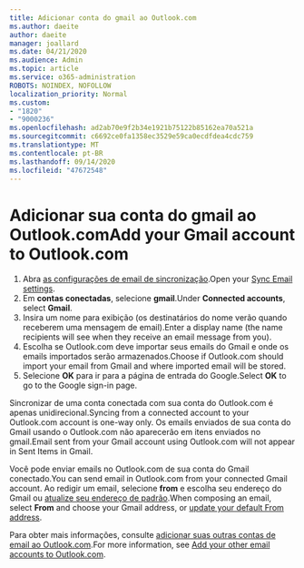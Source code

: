 ```yaml
---
title: Adicionar conta do gmail ao Outlook.com
ms.author: daeite
author: daeite
manager: joallard
ms.date: 04/21/2020
ms.audience: Admin
ms.topic: article
ms.service: o365-administration
ROBOTS: NOINDEX, NOFOLLOW
localization_priority: Normal
ms.custom:
- "1820"
- "9000236"
ms.openlocfilehash: ad2ab70e9f2b34e1921b75122b85162ea70a521a
ms.sourcegitcommit: c6692ce0fa1358ec3529e59ca0ecdfdea4cdc759
ms.translationtype: MT
ms.contentlocale: pt-BR
ms.lasthandoff: 09/14/2020
ms.locfileid: "47672548"
---
```

# <a name="add-your-gmail-account-to-outlookcom"></a><span data-ttu-id="71780-102">Adicionar sua conta do gmail ao Outlook.com</span><span class="sxs-lookup"><span data-stu-id="71780-102">Add your Gmail account to Outlook.com</span></span>

1. <span data-ttu-id="71780-103">Abra [as configurações de email de sincronização](https://go.microsoft.com/fwlink/?linkid=875264).</span><span class="sxs-lookup"><span data-stu-id="71780-103">Open your [Sync Email settings](https://go.microsoft.com/fwlink/?linkid=875264).</span></span>
2. <span data-ttu-id="71780-104">Em **contas conectadas**, selecione **gmail**.</span><span class="sxs-lookup"><span data-stu-id="71780-104">Under **Connected accounts**, select **Gmail**.</span></span>
3. <span data-ttu-id="71780-105">Insira um nome para exibição (os destinatários do nome verão quando receberem uma mensagem de email).</span><span class="sxs-lookup"><span data-stu-id="71780-105">Enter a display name (the name recipients will see when they receive an email message from you).</span></span>
4. <span data-ttu-id="71780-106">Escolha se Outlook.com deve importar seus emails do Gmail e onde os emails importados serão armazenados.</span><span class="sxs-lookup"><span data-stu-id="71780-106">Choose if Outlook.com should import your email from Gmail and where imported email will be stored.</span></span>
5. <span data-ttu-id="71780-107">Selecione **OK** para ir para a página de entrada do Google.</span><span class="sxs-lookup"><span data-stu-id="71780-107">Select **OK** to go to the Google sign-in page.</span></span>

<span data-ttu-id="71780-108">Sincronizar de uma conta conectada com sua conta do Outlook.com é apenas unidirecional.</span><span class="sxs-lookup"><span data-stu-id="71780-108">Syncing from a connected account to your Outlook.com account is one-way only.</span></span> <span data-ttu-id="71780-109">Os emails enviados de sua conta do Gmail usando o Outlook.com não aparecerão em itens enviados no gmail.</span><span class="sxs-lookup"><span data-stu-id="71780-109">Email sent from your Gmail account using Outlook.com will not appear in Sent Items in Gmail.</span></span>

<span data-ttu-id="71780-110">Você pode enviar emails no Outlook.com de sua conta do Gmail conectado.</span><span class="sxs-lookup"><span data-stu-id="71780-110">You can send email in Outlook.com from your connected Gmail account.</span></span> <span data-ttu-id="71780-111">Ao redigir um email, selecione **from** e escolha seu endereço do Gmail ou [atualize seu endereço de padrão](https://go.microsoft.com/fwlink/?linkid=875264).</span><span class="sxs-lookup"><span data-stu-id="71780-111">When composing an email, select **From** and choose your Gmail address, or [update your default From address](https://go.microsoft.com/fwlink/?linkid=875264).</span></span>

<span data-ttu-id="71780-112">Para obter mais informações, consulte [adicionar suas outras contas de email ao Outlook.com](https://support.office.com/article/c5224df4-5885-4e79-91ba-523aa743f0ba?wt.mc_id=Office_Outlook_com_Alchemy).</span><span class="sxs-lookup"><span data-stu-id="71780-112">For more information, see [Add your other email accounts to Outlook.com](https://support.office.com/article/c5224df4-5885-4e79-91ba-523aa743f0ba?wt.mc_id=Office_Outlook_com_Alchemy).</span></span>